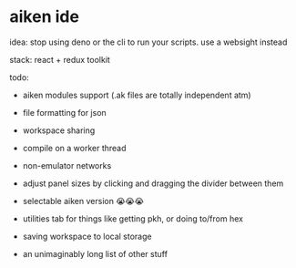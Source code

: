 # aiken ide

idea: stop using deno or the cli to run your scripts. use a websight instead

stack: react + redux toolkit

todo:
- aiken modules support (.ak files are totally independent atm)

- file formatting for json

- workspace sharing

- compile on a worker thread

- non-emulator networks

- adjust panel sizes by clicking and dragging the divider between them

- selectable aiken version 😭😭😭

- utilities tab for things like getting pkh, or doing to/from hex

- saving workspace to local storage

- an unimaginably long list of other stuff